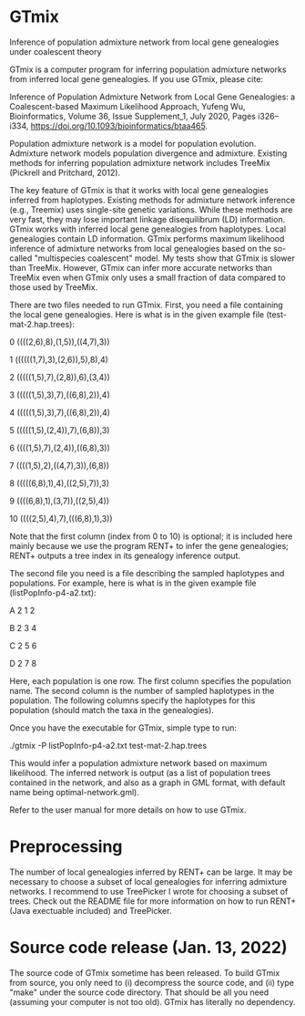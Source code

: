 # GTmix
Inference of population admixture network from local gene genealogies under coalescent theory

GTmix is a computer program for inferring population admixture networks from inferred local gene genealogies. If you use GTmix, please cite:

Inference of Population Admixture Network from Local Gene Genealogies: a Coalescent-based Maximum Likelihood Approach, Yufeng Wu, Bioinformatics, Volume 36, Issue Supplement_1, July 2020, Pages i326–i334, https://doi.org/10.1093/bioinformatics/btaa465.

Population admixture network is a model for population evolution. Admixture network models population divergence and admixture. Existing methods for inferring population admixture network includes TreeMix (Pickrell and Pritchard, 2012).

The key feature of GTmix is that it works with local gene genealogies inferred from haplotypes. Existing methods for admixture network inference (e.g., Treemix) uses single-site genetic variations. While these methods are very fast, they may lose important linkage disequilibrum (LD) information. GTmix works with inferred local gene genealogies from haplotypes. Local genealogies contain LD information. GTmix performs maximum likelihood inference of admixture networks from local genealogies based on the so-called "multispecies coalescent" model. My tests show that GTmix is slower than TreeMix. However, GTmix can infer more accurate networks than TreeMix even when GTmix only uses a small fraction of data compared to those used by TreeMix.


There are two files needed to run GTmix. First, you need a file containing the local gene genealogies. Here is what is in the given example file (test-mat-2.hap.trees):

0       ((((2,6),8),(1,5)),((4,7),3))

1       ((((((1,7),3),(2,6)),5),8),4)

2       (((((1,5),7),(2,8)),6),(3,4))

3       (((((1,5),3),7),((6,8),2)),4)

4       (((((1,5),3),7),((6,8),2)),4)

5       (((((1,5),(2,4)),7),(6,8)),3)

6       ((((1,5),7),(2,4)),((6,8),3))

7       ((((1,5),2),((4,7),3)),(6,8))

8       (((((6,8),1),4),((2,5),7)),3)

9       ((((6,8),1),(3,7)),((2,5),4))

10      ((((2,5),4),7),(((6,8),1),3))

Note that the first column (index from 0 to 10) is optional; it is included here mainly because we use the program RENT+ to infer the gene genealogies; RENT+ outputs a tree index in its genealogy inference output. 

The second file you need is a file describing the sampled haplotypes and populations. For example, here is what is in the given example file (listPopInfo-p4-a2.txt):

A 2 1 2 

B 2 3 4 

C 2 5 6 

D 2 7 8

Here, each population is one row. The first column specifies the population name. The second column is the number of sampled haplotypes in the population. The following columns specify the haplotypes for this population (should match the taxa in the genealogies).

Once you have the executable for GTmix, simple type to run:

./gtmix -P listPopInfo-p4-a2.txt test-mat-2.hap.trees 

This would infer a population admixture network based on maximum likelihood. The inferred network is output (as a list of population trees contained in the network, and also as a graph in GML format, with default name being optimal-network.gml).

Refer to the user manual for more details on how to use GTmix.

# Preprocessing
The number of local genealogies inferred by RENT+ can be large. It may be necessary to choose a subset of local genealogies for inferring admixture networks. I recommend to use TreePicker I wrote for choosing a subset of trees. Check out the README file for more information on how to run RENT+ (Java exectuable included) and TreePicker.

# Source code release (Jan. 13, 2022)
The source code of GTmix sometime has been released. To build GTmix from source, you only need to (i) decompress the source code, and (ii) type "make" under the source code directory. That should be all you need (assuming your computer is not too old). GTmix has literally no dependency.

